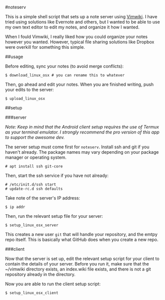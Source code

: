 #noteserv

This is a simple shell script that sets up a note server using
[Vimwiki](https://github.com/vimwiki/vimwiki). I have tried using solutions
like Evernote and others, but I wanted to be able to use my own text editor to
edit my notes, and organize it how I wanted.

When I fould Vimwiki, I really liked how you could organize your notes however
you wanted. However, typical file sharing solutions like Dropbox were overkill
for something this simple.

##usage

Before editing, sync your notes (to avoid merge conflicts):

```
$ download_linux_osx # you can rename this to whatever
```

Then, go ahead and edit your notes. When you are finished writing, push your
edits to the server:

```
$ upload_linux_osx
```

##setup

###server

*Note: Keep in mind that the Android client setup requires the use of Termux
as your terminal emulator. I strongly recommend the pro version of this app
to support the awesome dev.*

The server setup must come first for `noteserv`. Install ssh and git if you
haven't already. The package names may vary depending on your package manager
or operating system.

```
# apt install ssh git-core
```

Then, start the ssh service if you have not already:

```
# /etc/init.d/ssh start
# update-rc.d ssh defaults
```

Take note of the server's IP address:

```
$ ip addr
```

Then, run the relevant setup file for your server:

```
$ setup_linux_osx_server
```

This creates a new user `git` that will handle your repository, and the emtpy
repo itself. This is basically what GitHub does when you create a new repo.

###client

Now that the server is set up, edit the relevant setup script for your client
to contain the details of your server. Before you run it, make sure that the
~/vimwiki directory exists, an index.wiki file exists, and there is not a git
repository already in the directory.

Now you are able to run the client setup script:

```
$ setup_linux_osx_client
```



